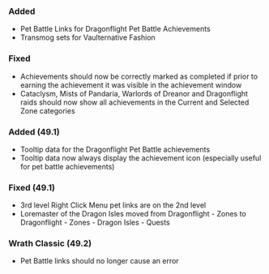 <p><h3>Added</h3></p>
<ul>
<li>Pet Battle Links for Dragonflight Pet Battle Achievements</li>
<li>Transmog sets for Vaulternative Fashion</li>
</ul>
<p><h3>Fixed</h3></p>
<ul>
<li>Achievements should now be correctly marked as completed if prior to earning the achievement it was visible in the achievement window</li>
<li>Cataclysm, Mists of Pandaria, Warlords of Dreanor and Dragonflight raids should now show all achievements in the Current and Selected Zone categories</li>
</ul>
<p><h3>Added (49.1)</h3></p>
<ul>
<li>Tooltip data for the Dragonflight Pet Battle achievements</li>
<li>Tooltip data now always display the achievement icon (especially useful for pet battle achievements)</li>
</ul>
<p><h3>Fixed (49.1)</h3></p>
<ul>
<li>3rd level Right Click Menu pet links are on the 2nd level</li>
<li>Loremaster of the Dragon Isles moved from Dragonflight - Zones to Dragonflight - Zones - Dragon Isles - Quests</li>
</ul>
<p><h3>Wrath Classic (49.2)</h3></p>
<ul>
<li>Pet Battle links should no longer cause an error</li>
</ul>
